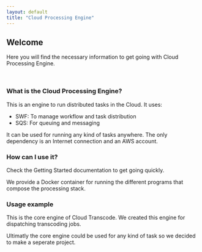 ```yaml
---
layout: default
title: "Cloud Processing Engine"
---
```


## Welcome

Here you will find the necessary information to get going with Cloud Processing Engine.

<br>

### What is the Cloud Processing Engine?

This is an engine to run distributed tasks in the Cloud. It uses:
   - SWF: To manage workflow and task distribution
   - SQS: For queuing and messaging

It can be used for running any kind of tasks anywhere. The only dependency is an Internet connection and an AWS account.

### How can I use it?

Check the Getting Started documentation to get going quickly.

We provide a Docker container for running the different programs that compose the processing stack.

### Usage example

This is the core engine of Cloud Transcode. We created this engine for dispatching transcoding jobs.

Ultimatly the core engine could be used for any kind of task so we decided to make a seperate project.
